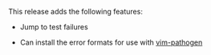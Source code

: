 This release adds the following features:

* Jump to test failures
* Can install the error formats for use with [vim-pathogen][] 

  [vim-pathogen]: https://github.com/tpope/vim-pathogen
